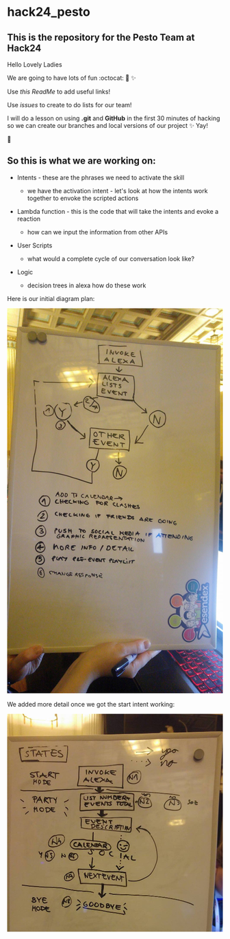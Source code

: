 # hack24_pesto

## This is the repository for the Pesto Team at Hack24

Hello Lovely Ladies 

We are going to have lots of fun :octocat: :purple_heart: :sparkles: 

Use _this ReadMe_ to add useful links! 

Use _issues_ to create to do lists for our team! 

I will do a lesson on using **.git** and **GitHub** in the first 30 minutes of hacking so we can create our branches and local versions of our project :sparkles: Yay! 

:purple_heart: 

## So this is what we are working on: 

* Intents - these are the phrases we need to activate the skill
  * we have the activation intent - let's look at how the intents work together to envoke the scripted actions

* Lambda function - this is the code that will take the intents and evoke a reaction
  * how can we input the information from other APIs
  
* User Scripts
  * what would a complete cycle of our conversation look like?
  
* Logic 
  * decision trees in alexa how do these work

Here is our initial diagram plan:

![Initial Plan](/initial_diagram.jpg) 

We added more detail once we got the start intent working: 

![Second Plan](/our_second_plan_updated.jpg)
